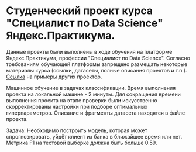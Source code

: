 # Cтуденческий проект курса "Специалист по Data Science" Яндекс.Практикума.
Данные проекты были выполнены в ходе обучения на платформе Яндекс.Практикума, профессии "Специалист по Data Science". Согласно требованиям обучающей платформы запрещено размещать некоторые материалы курса (ссылки, датасеты, полные описания проектов и т.п.).
[Ссылка](https://github.com/vkhdk/Yandex_praktikum_DS/blob/main/README.md) на примеры других проектор.

Машинное обучение в задачах классификации.
Время выполнения проекта на локальной машине - 2 минуты.
Для сокращения времени выполнения проекта на этапе проверки были искусственно скорректированы настройки при подборе оптимальных гиперпараметров.
Описание и фрагменты датасета находятся в файле проекта.

Задача:
Необходимо построить модель, которая может спрогнозировать, уйдёт клиент из банка в ближайшее время или нет. Метрика F1 на тестовой выборке должна быть больше 0.59.